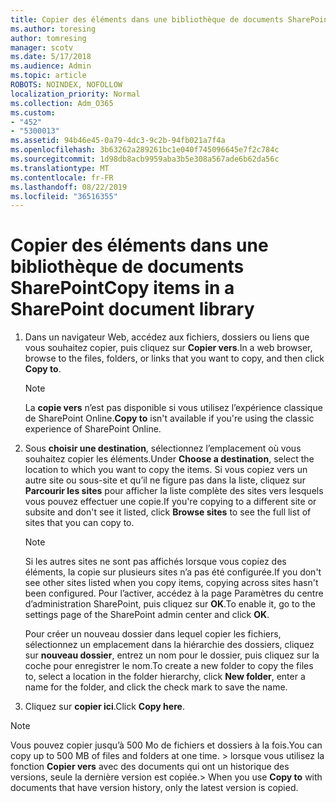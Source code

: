 ```yaml
---
title: Copier des éléments dans une bibliothèque de documents SharePoint
ms.author: toresing
author: tomresing
manager: scotv
ms.date: 5/17/2018
ms.audience: Admin
ms.topic: article
ROBOTS: NOINDEX, NOFOLLOW
localization_priority: Normal
ms.collection: Adm_O365
ms.custom:
- "452"
- "5300013"
ms.assetid: 94b46e45-0a79-4dc3-9c2b-94fb021a7f4a
ms.openlocfilehash: 3b63262a289261bc1e040f745096645e7f2c784c
ms.sourcegitcommit: 1d98db8acb9959aba3b5e308a567ade6b62da56c
ms.translationtype: MT
ms.contentlocale: fr-FR
ms.lasthandoff: 08/22/2019
ms.locfileid: "36516355"
---
```

# <a name="copy-items-in-a-sharepoint-document-library"></a><span data-ttu-id="47109-102">Copier des éléments dans une bibliothèque de documents SharePoint</span><span class="sxs-lookup"><span data-stu-id="47109-102">Copy items in a SharePoint document library</span></span>

1. <span data-ttu-id="47109-103">Dans un navigateur Web, accédez aux fichiers, dossiers ou liens que vous souhaitez copier, puis cliquez sur **Copier vers**.</span><span class="sxs-lookup"><span data-stu-id="47109-103">In a web browser, browse to the files, folders, or links that you want to copy, and then click **Copy to**.</span></span>

    > [!NOTE]
    > <span data-ttu-id="47109-104">La **copie vers** n’est pas disponible si vous utilisez l’expérience classique de SharePoint Online.</span><span class="sxs-lookup"><span data-stu-id="47109-104">**Copy to** isn't available if you're using the classic experience of SharePoint Online.</span></span>
  
2. <span data-ttu-id="47109-105">Sous **choisir une destination**, sélectionnez l’emplacement où vous souhaitez copier les éléments.</span><span class="sxs-lookup"><span data-stu-id="47109-105">Under **Choose a destination**, select the location to which you want to copy the items.</span></span> <span data-ttu-id="47109-106">Si vous copiez vers un autre site ou sous-site et qu’il ne figure pas dans la liste, cliquez sur **Parcourir les sites** pour afficher la liste complète des sites vers lesquels vous pouvez effectuer une copie.</span><span class="sxs-lookup"><span data-stu-id="47109-106">If you're copying to a different site or subsite and don't see it listed, click **Browse sites** to see the full list of sites that you can copy to.</span></span>

    > [!NOTE]
    > <span data-ttu-id="47109-107">Si les autres sites ne sont pas affichés lorsque vous copiez des éléments, la copie sur plusieurs sites n’a pas été configurée.</span><span class="sxs-lookup"><span data-stu-id="47109-107">If you don't see other sites listed when you copy items, copying across sites hasn't been configured.</span></span> <span data-ttu-id="47109-108">Pour l’activer, accédez à la page Paramètres du centre d’administration SharePoint, puis cliquez sur **OK**.</span><span class="sxs-lookup"><span data-stu-id="47109-108">To enable it, go to the settings page of the SharePoint admin center and click **OK**.</span></span>
  
    <span data-ttu-id="47109-109">Pour créer un nouveau dossier dans lequel copier les fichiers, sélectionnez un emplacement dans la hiérarchie des dossiers, cliquez sur **nouveau dossier**, entrez un nom pour le dossier, puis cliquez sur la coche pour enregistrer le nom.</span><span class="sxs-lookup"><span data-stu-id="47109-109">To create a new folder to copy the files to, select a location in the folder hierarchy, click **New folder**, enter a name for the folder, and click the check mark to save the name.</span></span>

3. <span data-ttu-id="47109-110">Cliquez sur **copier ici**.</span><span class="sxs-lookup"><span data-stu-id="47109-110">Click **Copy here**.</span></span>

> [!NOTE]
> <span data-ttu-id="47109-111">Vous pouvez copier jusqu’à 500 Mo de fichiers et dossiers à la fois.</span><span class="sxs-lookup"><span data-stu-id="47109-111">You can copy up to 500 MB of files and folders at one time.</span></span> <span data-ttu-id="47109-112">> lorsque vous utilisez la fonction **Copier vers** avec des documents qui ont un historique des versions, seule la dernière version est copiée.</span><span class="sxs-lookup"><span data-stu-id="47109-112">>  When you use **Copy to** with documents that have version history, only the latest version is copied.</span></span>
  